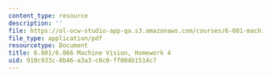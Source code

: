 ```yaml
---
content_type: resource
description: ''
file: https://ol-ocw-studio-app-qa.s3.amazonaws.com/courses/6-801-machine-vision-fall-2020/910c933c8b46a3a3c8c0ff804b1514c7_MIT6_801F20_hw4.pdf
file_type: application/pdf
resourcetype: Document
title: 6.801/6.866 Machine Vision, Homework 4
uid: 910c933c-8b46-a3a3-c8c0-ff804b1514c7
---
```

